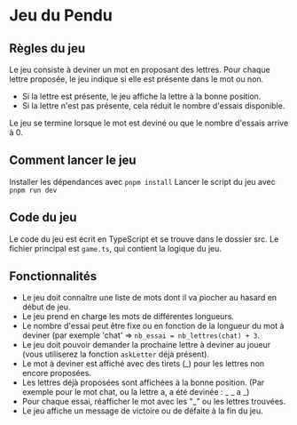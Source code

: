 # Jeu du Pendu

## Règles du jeu

Le jeu consiste à deviner un mot en proposant des lettres.
Pour chaque lettre proposée, le jeu indique si elle est présente dans le mot ou non.

- Si la lettre est présente, le jeu affiche la lettre à la bonne position.
- Si la lettre n'est pas présente, cela réduit le nombre d'essais disponible.

Le jeu se termine lorsque le mot est deviné ou que le nombre d'essais arrive à 0.

## Comment lancer le jeu

Installer les dépendances avec `pnpm install`
Lancer le script du jeu avec `pnpm run dev`

## Code du jeu

Le code du jeu est écrit en TypeScript et se trouve dans le dossier src. Le fichier principal est `game.ts`, qui contient la logique du jeu.

## Fonctionnalités

- Le jeu doit connaître une liste de mots dont il va piocher au hasard en début de jeu.
- Le jeu prend en charge les mots de différentes longueurs.
- Le nombre d'essai peut être fixe ou en fonction de la longueur du mot à deviner (par exemple 'chat' => `nb_essai = nb_lettres(chat) + 3`.
- Le jeu doit pouvoir demander la prochaine lettre à deviner au joueur (vous utiliserez la fonction `askLetter` déjà présent).
- Le mot à deviner est affiché avec des tirets (_) pour les lettres non encore proposées.
- Les lettres déjà proposées sont affichées à la bonne position. (Par exemple pour le mot chat, ou la lettre a, a été devinée : _ _ a _)
- Pour chaque essai, réafficher le mot avec les "_" ou les lettres trouvées.
- Le jeu affiche un message de victoire ou de défaite à la fin du jeu.
